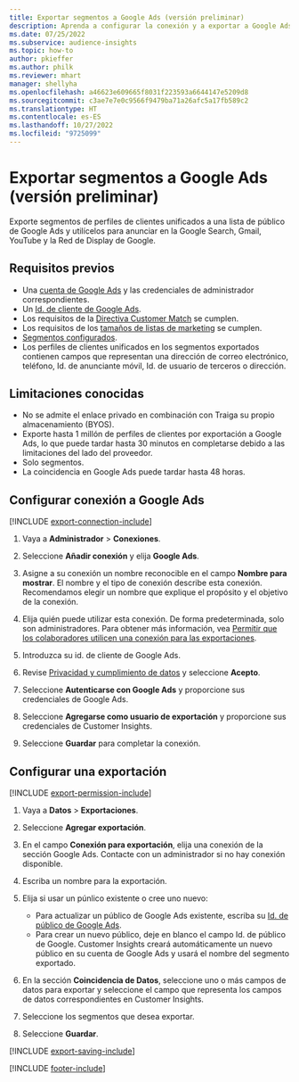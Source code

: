 ```yaml
---
title: Exportar segmentos a Google Ads (versión preliminar)
description: Aprenda a configurar la conexión y a exportar a Google Ads.
ms.date: 07/25/2022
ms.subservice: audience-insights
ms.topic: how-to
author: pkieffer
ms.author: philk
ms.reviewer: mhart
manager: shellyha
ms.openlocfilehash: a46623e609665f8031f223593a6644147e5209d8
ms.sourcegitcommit: c3ae7e7e0c9566f9479ba71a26afc5a17fb589c2
ms.translationtype: HT
ms.contentlocale: es-ES
ms.lasthandoff: 10/27/2022
ms.locfileid: "9725099"
---
```

# <a name="export-segments-to-google-ads-preview"></a>Exportar segmentos a Google Ads (versión preliminar)

Exporte segmentos de perfiles de clientes unificados a una lista de público de Google Ads y utilícelos para anunciar en la Google Search, Gmail, YouTube y la Red de Display de Google.

## <a name="prerequisites"></a>Requisitos previos

- Una [cuenta de Google Ads](https://ads.google.com/) y las credenciales de administrador correspondientes.
- Un [Id. de cliente de Google Ads](https://support.google.com/google-ads/answer/1704344).
- Los requisitos de la [Directiva Customer Match](https://support.google.com/adspolicy/answer/6299717) se cumplen.
- Los requisitos de los [tamaños de listas de marketing](https://support.google.com/google-ads/answer/7558048) se cumplen.
- [Segmentos configurados](segments.md).
- Los perfiles de clientes unificados en los segmentos exportados contienen campos que representan una dirección de correo electrónico, teléfono, Id. de anunciante móvil, Id. de usuario de terceros o dirección.

## <a name="known-limitations"></a>Limitaciones conocidas

- No se admite el enlace privado en combinación con Traiga su propio almacenamiento (BYOS).
- Exporte hasta 1 millón de perfiles de clientes por exportación a Google Ads, lo que puede tardar hasta 30 minutos en completarse debido a las limitaciones del lado del proveedor.
- Solo segmentos.
- La coincidencia en Google Ads puede tardar hasta 48 horas.

## <a name="set-up-connection-to-google-ads"></a>Configurar conexión a Google Ads

[!INCLUDE [export-connection-include](includes/export-connection-admn.md)]

1. Vaya a **Administrador** > **Conexiones**.

1. Seleccione **Añadir conexión** y elija **Google Ads**.

1. Asigne a su conexión un nombre reconocible en el campo **Nombre para mostrar**. El nombre y el tipo de conexión describe esta conexión. Recomendamos elegir un nombre que explique el propósito y el objetivo de la conexión.

1. Elija quién puede utilizar esta conexión. De forma predeterminada, solo son administradores. Para obtener más información, vea [Permitir que los colaboradores utilicen una conexión para las exportaciones](connections.md#allow-contributors-to-use-a-connection-for-exports).

1. Introduzca su id. de cliente de Google Ads.

1. Revise [Privacidad y cumplimiento de datos](connections.md#data-privacy-and-compliance) y seleccione **Acepto**.

1. Seleccione **Autenticarse con Google Ads** y proporcione sus credenciales de Google Ads.

1. Seleccione **Agregarse como usuario de exportación** y proporcione sus credenciales de Customer Insights.

1. Seleccione **Guardar** para completar la conexión.

## <a name="configure-an-export"></a>Configurar una exportación

[!INCLUDE [export-permission-include](includes/export-permission.md)]

1. Vaya a **Datos** > **Exportaciones**.

1. Seleccione **Agregar exportación**.

1. En el campo **Conexión para exportación**, elija una conexión de la sección Google Ads. Contacte con un administrador si no hay conexión disponible.

1. Escriba un nombre para la exportación.

1. Elija si usar un púnlico existente o cree uno nuevo:
   - Para actualizar un público de Google Ads existente, escriba su [Id. de público de Google Ads](https://support.google.com/google-ads/answer/7558048?hl=en#:~:text=Audience%20lists%20is%20a%20section,Display%20Network%20through%20remarketing%20campaigns).
   - Para crear un nuevo público, deje en blanco el campo Id. de público de Google. Customer Insights creará automáticamente un nuevo público en su cuenta de Google Ads y usará el nombre del segmento exportado.

1. En la sección **Coincidencia de Datos**, seleccione uno o más campos de datos para exportar y seleccione el campo que representa los campos de datos correspondientes en Customer Insights.

1. Seleccione los segmentos que desea exportar.

1. Seleccione **Guardar**.

[!INCLUDE [export-saving-include](includes/export-saving.md)]

[!INCLUDE [footer-include](includes/footer-banner.md)]
